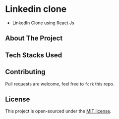 # Linkedin clone

- LinkedIn Clone using React Js

## About The Project


## Tech Stacks Used

## Contributing
Pull requests are welcome, feel free to ```fork``` this repo.

## License
This project is open-sourced under the [MIT license]().
